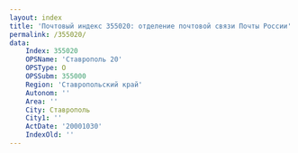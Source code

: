 ```yaml
---
layout: index
title: 'Почтовый индекс 355020: отделение почтовой связи Почты России'
permalink: /355020/
data:
    Index: 355020
    OPSName: 'Ставрополь 20'
    OPSType: О
    OPSSubm: 355000
    Region: 'Ставропольский край'
    Autonom: ''
    Area: ''
    City: Ставрополь
    City1: ''
    ActDate: '20001030'
    IndexOld: ''
---
```

